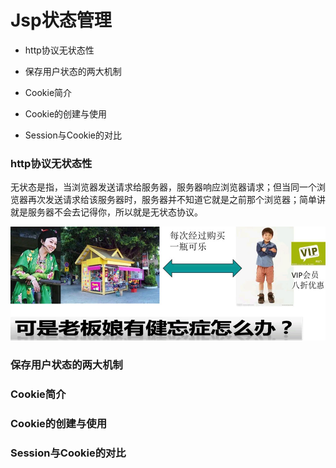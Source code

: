 # Jsp状态管理

* http协议无状态性

* 保存用户状态的两大机制

* Cookie简介

* Cookie的创建与使用

* Session与Cookie的对比

### http协议无状态性

无状态是指，当浏览器发送请求给服务器，服务器响应浏览器请求；但当同一个浏览器再次发送请求给该服务器时，服务器并不知道它就是之前那个浏览器；简单讲就是服务器不会去记得你，所以就是无状态协议。

![http-no-state-example](img/http-no-state-example.jpg)

### 保存用户状态的两大机制

### Cookie简介

### Cookie的创建与使用

### Session与Cookie的对比